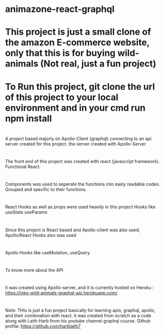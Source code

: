 # animazone-react-graphql
# This project is just a small clone of the amazon E-commerce website, only that this is for buying wild-animals (Not real, just a fun project)
#
# To Run this project, git clone the url of this project to your local environment and in your cmd run npm install
#
#
#
A project based majorly on Apollo-Client (graphql) connecting to an api server created for this project. the server created with Apollo-Server
#
#
The front end of this project was created with react (javascript framework). 
Functional React.
#
Components was used to seperate the functions into easly readable codes.
Grouped and specific to their functions.
#
React Hooks as well as props were used heavily in this project
Hooks like useState useParams
#
#
#
Since this project is React based and Apollo-client was also used, Apollo/React Hooks also was used
#
Apollo Hooks like useMutation, useQuery
#
To know more about the API
#
it was created using Apollo-server,
and it is currently hosted on Heroku : https://joke-wild-animals-graphql-api.herokuapp.com/
#
#
Note: THis is just a fun project basically for learning apis, graphql, apollo, and their combination with react. 
it was created from scratch as a code along with Laith Harb from his youtube channel graphql course. Github profile: https://github.com/harblaith7
